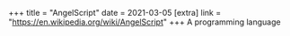 +++
title = "AngelScript"
date = 2021-03-05
[extra]
link = "https://en.wikipedia.org/wiki/AngelScript"
+++
A programming language

